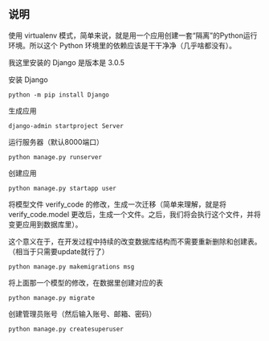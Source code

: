 ## 说明

使用 virtualenv 模式，简单来说，就是用一个应用创建一套“隔离”的Python运行环境。所以这个 Python 环境里的依赖应该是干干净净（几乎啥都没有）。

我这里安装的 Django 是版本是 3.0.5

安装 Django

```
python -m pip install Django
```

生成应用

```
django-admin startproject Server
```

运行服务器（默认8000端口）

```
python manage.py runserver
```

创建应用

```
python manage.py startapp user
```

将模型文件 verify_code 的修改，生成一次迁移（简单来理解，就是将 verify_code.model 更改后，生成一个文件。之后，我们将会执行这个文件，并将变更应用到数据库里）。

这个意义在于，在开发过程中持续的改变数据库结构而不需要重新删除和创建表。（相当于只需要update就行了）

```
python manage.py makemigrations msg
```

将上面那一个模型的修改，在数据里创建对应的表

```
python manage.py migrate
```

创建管理员账号（然后输入账号、邮箱、密码）

```
python manage.py createsuperuser
```
